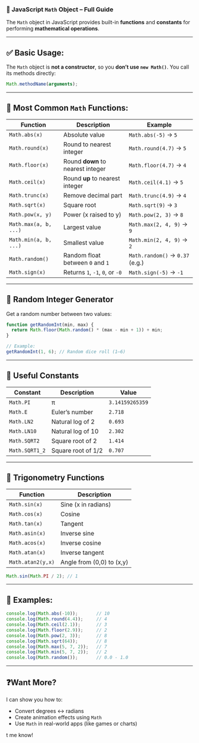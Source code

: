 ### 📐 JavaScript `Math` Object – Full Guide

The `Math` object in JavaScript provides built-in **functions** and **constants** for performing **mathematical operations**.

---

## ✅ Basic Usage:

The `Math` object is **not a constructor**, so you **don’t use `new Math()`**. You call its methods directly:

```javascript
Math.methodName(arguments);
```

---

## 🧮 Most Common `Math` Functions:

| Function              | Description                       | Example                         |
| --------------------- | --------------------------------- | ------------------------------- |
| `Math.abs(x)`         | Absolute value                    | `Math.abs(-5)` → `5`            |
| `Math.round(x)`       | Round to nearest integer          | `Math.round(4.7)` → `5`         |
| `Math.floor(x)`       | Round **down** to nearest integer | `Math.floor(4.7)` → `4`         |
| `Math.ceil(x)`        | Round **up** to nearest integer   | `Math.ceil(4.1)` → `5`          |
| `Math.trunc(x)`       | Remove decimal part               | `Math.trunc(4.9)` → `4`         |
| `Math.sqrt(x)`        | Square root                       | `Math.sqrt(9)` → `3`            |
| `Math.pow(x, y)`      | Power (x raised to y)             | `Math.pow(2, 3)` → `8`          |
| `Math.max(a, b, ...)` | Largest value                     | `Math.max(2, 4, 9)` → `9`       |
| `Math.min(a, b, ...)` | Smallest value                    | `Math.min(2, 4, 9)` → `2`       |
| `Math.random()`       | Random float between `0` and `1`  | `Math.random()` → `0.37` (e.g.) |
| `Math.sign(x)`        | Returns `1`, `-1`, `0`, or `-0`   | `Math.sign(-5)` → `-1`          |

---

## 🎲 Random Integer Generator

Get a random number between two values:

```javascript
function getRandomInt(min, max) {
  return Math.floor(Math.random() * (max - min + 1)) + min;
}

// Example:
getRandomInt(1, 6); // Random dice roll (1–6)
```

---

## 📌 Useful Constants

| Constant       | Description        | Value           |
| -------------- | ------------------ | --------------- |
| `Math.PI`      | π                  | `3.14159265359` |
| `Math.E`       | Euler’s number     | `2.718`         |
| `Math.LN2`     | Natural log of 2   | `0.693`         |
| `Math.LN10`    | Natural log of 10  | `2.302`         |
| `Math.SQRT2`   | Square root of 2   | `1.414`         |
| `Math.SQRT1_2` | Square root of 1/2 | `0.707`         |

---

## 📏 Trigonometry Functions

| Function          | Description               |
| ----------------- | ------------------------- |
| `Math.sin(x)`     | Sine (x in radians)       |
| `Math.cos(x)`     | Cosine                    |
| `Math.tan(x)`     | Tangent                   |
| `Math.asin(x)`    | Inverse sine              |
| `Math.acos(x)`    | Inverse cosine            |
| `Math.atan(x)`    | Inverse tangent           |
| `Math.atan2(y,x)` | Angle from (0,0) to (x,y) |

```javascript
Math.sin(Math.PI / 2); // 1
```

---

## 🔁 Examples:

```javascript
console.log(Math.abs(-10));       // 10
console.log(Math.round(4.4));     // 4
console.log(Math.ceil(2.1));      // 3
console.log(Math.floor(2.9));     // 2
console.log(Math.pow(2, 3));      // 8
console.log(Math.sqrt(64));       // 8
console.log(Math.max(5, 7, 2));   // 7
console.log(Math.min(5, 7, 2));   // 2
console.log(Math.random());       // 0.0 - 1.0
```

---

## ❓Want More?

I can show you how to:

* Convert degrees ↔ radians
* Create animation effects using `Math`
* Use `Math` in real-world apps (like games or charts)

t me know!
